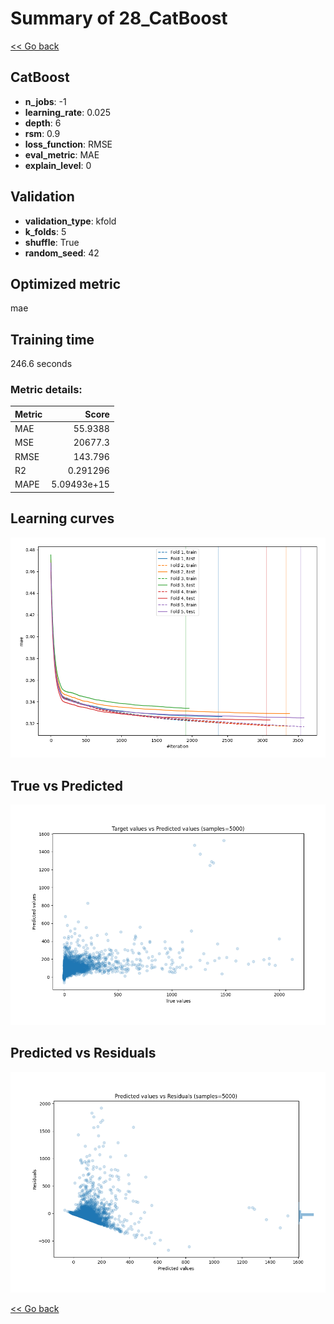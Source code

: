 # Summary of 28_CatBoost

[<< Go back](../README.md)


## CatBoost
- **n_jobs**: -1
- **learning_rate**: 0.025
- **depth**: 6
- **rsm**: 0.9
- **loss_function**: RMSE
- **eval_metric**: MAE
- **explain_level**: 0

## Validation
 - **validation_type**: kfold
 - **k_folds**: 5
 - **shuffle**: True
 - **random_seed**: 42

## Optimized metric
mae

## Training time

246.6 seconds

### Metric details:
| Metric   |           Score |
|:---------|----------------:|
| MAE      |    55.9388      |
| MSE      | 20677.3         |
| RMSE     |   143.796       |
| R2       |     0.291296    |
| MAPE     |     5.09493e+15 |



## Learning curves
![Learning curves](learning_curves.png)
## True vs Predicted

![True vs Predicted](true_vs_predicted.png)


## Predicted vs Residuals

![Predicted vs Residuals](predicted_vs_residuals.png)



[<< Go back](../README.md)
